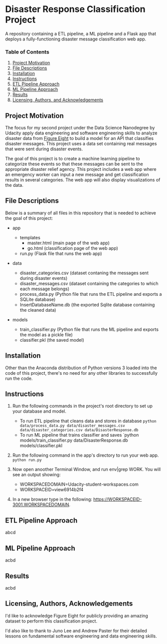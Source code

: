 # Disaster Response Classification Project 
A repository containing a ETL pipeline, a ML pipeline and a Flask app that deploys a fully-functioning disaster message classification web app. 

### Table of Contents

1. [Project Motivation](#motivation)
2. [File Descriptions](#files)
4. [Installation](#installation)
5. [Instructions](#instructions)
6. [ETL Pipeline Approach](#approach1)
7. [ML Pipeline Approach](#approach2)
8. [Results](#results)
9. [Licensing, Authors, and Acknowledgements](#licensing)

## Project Motivation<a name="motivation"></a>

The focus for my second project under the Data Science Nanodegree by Udacity apply data engineering and software engineering skills to analyze disaster data from [Figure Eight](https://appen.com/) to build a model for an API that classifies disaster messages. This project uses a data set containing real messages that were sent during disaster events. 

The goal of this project is to create a machine learning pipeline to categorize these events so that these messages can be sent to the appropriate disaster relief agency. This project includes a web app where an emergency worker can input a new message and get classification results in several categories. The web app will also display visualizations of the data. 


## File Descriptions <a name="files"></a>
Below is a summary of all files in this repository that is needed to achieve the goal of this project:
- app
  - templates
    - master.html (main page of the web app)
    - go.html  (classification page of the web app)
  - run.py  (Flask file that runs the web app)

- data
  - disaster_categories.csv  (dataset contaning the messages sent during disaster events) 
  - disaster_messages.csv  (dataset containing the categories to which each message belongs)
  - process_data.py (Python file that runs the ETL pipeline and exports a SQLite database)
  - InsertDatabaseName.db   (the exported Sqlite database containing the cleaned data)

- models
  - train_classifier.py (Python file that runs the ML pipeline and exports the model as a pickle file)
  - classifier.pkl  (the saved model)

## Installation <a name="installation"></a>

Other than the Anaconda distribution of Python versions 3 loaded into the code of this project, there's no need for any other libraries to successfully run the code.

## Instructions <a name="instructions"></a>

1. Run the following commands in the project's root directory to set up your database and model.

    - To run ETL pipeline that cleans data and stores in database
        `python data/process_data.py data/disaster_messages.csv data/disaster_categories.csv data/DisasterResponse.db`
    - To run ML pipeline that trains classifier and saves
        `python models/train_classifier.py data/DisasterResponse.db models/classifier.pkl

2. Run the following command in the app's directory to run your web app.
    `python run.py`

3. Now open anoother Terminal Window, and run env|grep WORK. You will see an output showing:
    - WORKSPACEDOMAIN=Udacity-student-workspaces.com
    - WORKSPACEID=view6914b2f4 
4. In a new browser type in the following: https://WORKSPACEID-3001.WORKSPACEDOMAIN. 

## ETL Pipeline Approach <a name="approach1"></a>
abcd

## ML Pipeline Approach <a name="approach2"></a>
acbd 

## Results<a name="results"></a>
acbd

## Licensing, Authors, Acknowledgements<a name="licensing"></a>
I'd like to acknowledge Figure Eight for publicly providing an amazing dataset to perform this classification project. 

I'd also like to thank to Juno Lee and Andrew Paster for their detailed lessons on fundamental software engineering and data engineering skills. 
